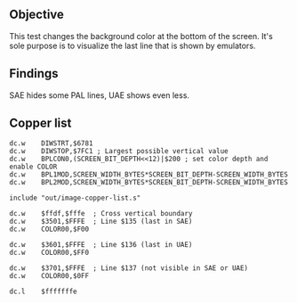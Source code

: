 ## Objective

This test changes the background color at the bottom of the screen. It's sole purpose is to visualize the last line that is shown by emulators. 

## Findings

SAE hides some PAL lines, UAE shows even less. 

## Copper list

	dc.w    DIWSTRT,$6781
	dc.w	DIWSTOP,$7FC1 ; Largest possible vertical value
	dc.w	BPLCON0,(SCREEN_BIT_DEPTH<<12)|$200 ; set color depth and enable COLOR
	dc.w	BPL1MOD,SCREEN_WIDTH_BYTES*SCREEN_BIT_DEPTH-SCREEN_WIDTH_BYTES
	dc.w	BPL2MOD,SCREEN_WIDTH_BYTES*SCREEN_BIT_DEPTH-SCREEN_WIDTH_BYTES
 
 	include	"out/image-copper-list.s"
	
	dc.w    $ffdf,$fffe  ; Cross vertical boundary
	dc.w    $3501,$FFFE  ; Line $135 (last in SAE)
	dc.w    COLOR00,$F00

	dc.w    $3601,$FFFE  ; Line $136 (last in UAE)
	dc.w    COLOR00,$FF0 

	dc.w    $3701,$FFFE  ; Line $137 (not visible in SAE or UAE)
	dc.w    COLOR00,$0FF

	dc.l	$fffffffe
